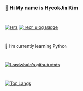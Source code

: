 ### 👋 Hi My name is HyeokJin Kim



</br>

[![Hits](https://hits.seeyoufarm.com/api/count/incr/badge.svg?url=https%3A%2F%2Fgithub.com%2FLandWhale2&count_bg=%2379C83D&title_bg=%23555555&icon=&icon_color=%23E7E7E7&title=hits&edge_flat=false)](https://hits.seeyoufarm.com)
[![Tech Blog Badge](http://img.shields.io/badge/-Tech%20blog-black?style=flat-square&logo=github&link=https://zzsza.github.io/)](https://landwhale2.github.io/)


</br>

🔭    I’m currently learning Python


</br>

[![Landwhale's github stats](https://github-readme-stats.vercel.app/api?username=LandWhale2)](https://github.com/anuraghazra/github-readme-stats)



</br>

[![Top Langs](https://github-readme-stats.vercel.app/api/top-langs/?username=LandWhale2)](https://github.com/anuraghazra/github-readme-stats)

